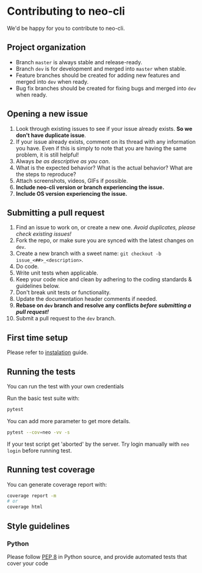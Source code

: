 # Contributing to neo-cli

We'd be happy for you to contribute to neo-cli.

## Project organization

* Branch `master` is always stable and release-ready.
* Branch `dev` is for development and merged into `master` when stable.
* Feature branches should be created for adding new features and merged into `dev` when ready.
* Bug fix branches should be created for fixing bugs and merged into
  `dev` when ready.

## Opening a new issue

1. Look through existing issues to see if your issue already
   exists. **So we don't have duplicate issue**.
2. If your issue already exists, comment on its thread with any information you have. Even if this is simply to note that you are having the same problem, it is still helpful!
3. Always *be as descriptive as you can*.
4. What is the expected behavior? What is the actual behavior? What are the steps to reproduce?
5. Attach screenshots, videos, GIFs if possible.
6. **Include neo-cli version or branch experiencing the issue.**
7. **Include OS version experiencing the issue.**


## Submitting a pull request

1. Find an issue to work on, or create a new one. *Avoid duplicates, please check existing issues!*
2. Fork the repo, or make sure you are synced with the latest changes on `dev`.
3. Create a new branch with a sweet name: `git checkout -b issue_<##>_<description>`.
4. Do code.
5. Write unit tests when applicable.
6. Keep your code nice and clean by adhering to the coding standards & guidelines below.
7. Don't break unit tests or functionality.
8. Update the documentation header comments if needed.
9. **Rebase on `dev` branch and resolve any conflicts _before submitting a pull request!_**
10. Submit a pull request to the `dev` branch.


## First time setup

Please refer to [instalation](docs/instalation.md) guide.

## Running the tests

You can run the test with your own credentials

Run the basic test suite with:

``` bash
pytest
```

You can add more parameter to get more details.

``` bash
pytest --cov=neo -vv -s
```

If your test script get 'aborted' by the server. Try login manually
with `neo login` before running test.

## Running test coverage

You can generate coverage report with:

``` bash
coverage report -m
# or
coverage html
```

## Style guidelines

### Python

Please follow [PEP 8](https://www.python.org/dev/peps/pep-0008/) in Python source, and provide automated tests
that cover your code
